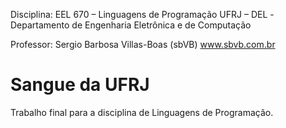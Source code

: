 Disciplina: EEL 670 – Linguagens de Programação
UFRJ – DEL -Departamento de Engenharia Eletrônica e de Computação

Professor: Sergio Barbosa Villas-Boas (sbVB) www.sbvb.com.br

Sangue da UFRJ
===========

Trabalho final para a disciplina de Linguagens de Programação.

